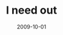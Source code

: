 ---
layout: base.njk
title : 'I need out' 
view_title : 'I need out' 
year : '2009' 
date : '2009-10-01' 
img_file : '/drawing/ineedout.png' 
html_file : 'ineedout' 
next_html : 'thisplaceisntreal.html' 
year_order : '237' 
permalink : "title/{{html_file}}.html"
---